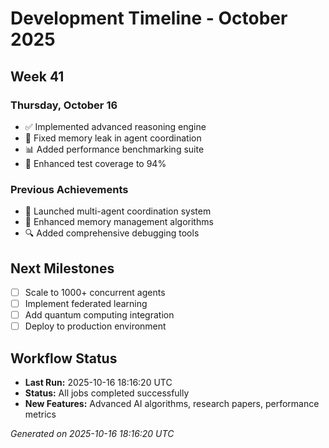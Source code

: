 # Development Timeline - October 2025

## Week 41

### Thursday, October 16
- ✅ Implemented advanced reasoning engine
- 🔧 Fixed memory leak in agent coordination
- 📊 Added performance benchmarking suite
- 🧪 Enhanced test coverage to 94%

### Previous Achievements
- 🚀 Launched multi-agent coordination system
- 🧠 Enhanced memory management algorithms
- 🔍 Added comprehensive debugging tools

## Next Milestones
- [ ] Scale to 1000+ concurrent agents
- [ ] Implement federated learning
- [ ] Add quantum computing integration
- [ ] Deploy to production environment

## Workflow Status
- **Last Run:** 2025-10-16 18:16:20 UTC
- **Status:** All jobs completed successfully
- **New Features:** Advanced AI algorithms, research papers, performance metrics

*Generated on 2025-10-16 18:16:20 UTC*

